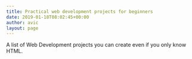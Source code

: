 ```yaml
---
title: Practical web development projects for beginners
date: 2019-01-18T08:02:45+00:00
author: avic
layout: page
---
```


A list of Web Development projects you can create even if you only know HTML.

